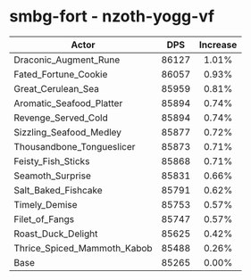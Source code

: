 # smbg-fort - nzoth-yogg-vf
| Actor | DPS | Increase |
|---|:---:|:---:|
|Draconic_Augment_Rune|86127|1.01%|
|Fated_Fortune_Cookie|86057|0.93%|
|Great_Cerulean_Sea|85959|0.81%|
|Aromatic_Seafood_Platter|85894|0.74%|
|Revenge_Served_Cold|85894|0.74%|
|Sizzling_Seafood_Medley|85877|0.72%|
|Thousandbone_Tongueslicer|85873|0.71%|
|Feisty_Fish_Sticks|85868|0.71%|
|Seamoth_Surprise|85831|0.66%|
|Salt_Baked_Fishcake|85791|0.62%|
|Timely_Demise|85753|0.57%|
|Filet_of_Fangs|85747|0.57%|
|Roast_Duck_Delight|85625|0.42%|
|Thrice_Spiced_Mammoth_Kabob|85488|0.26%|
|Base|85265|0.00%|
